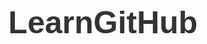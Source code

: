 # LearnGitHub

<style>
  body { text-align: center; padding: 20px; }
  @media (min-width: 768px){
    body{ padding-top: 150px; }
  }
  h1 { font-size: 50px; }
  body { font: 20px Helvetica, sans-serif; color: #333; }
  article { display: block; text-align: left; max-width: 650px; margin: 0 auto; }
  a { color: #dc8100; text-decoration: none; }
  a:hover { color: #333; text-decoration: none; }
</style>